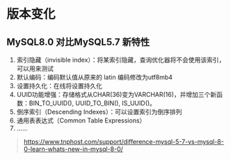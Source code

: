 # 版本变化

## MySQL8.0 对比MySQL5.7 新特性

1. 索引隐藏（invisible index）：将某索引隐藏，查询优化器将不会使用该索引，可以用来测试
2. 默认编码：编码默认值从原来的 latin 编码修改为utf8mb4
3. 设置持久化：在线将设置持久化
4. UUID功能增强：存储格式从CHAR(36)变为VARCHAR(16)，并增加三个新函数：BIN_TO_UUID(), UUID_TO_BIN(), IS_UUID()。
5. 倒序索引（Descending Indexes）：可以设置索引为倒序排列
6. 通用表表达式（Common Table Expressions）
7. ……

> <https://www.tnphost.com/support/difference-mysql-5-7-vs-mysql-8-0-learn-whats-new-in-mysql-8-0/>
